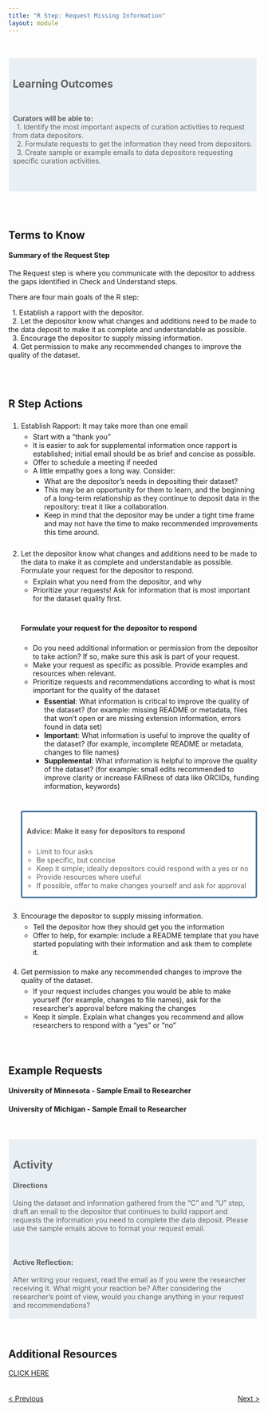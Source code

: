```yaml
---
title: "R Step: Request Missing Information"
layout: module
---
```


<br>

<style>

.highlighted-text {
    padding: 0 0 5px 5px;
    border: 1px solid;
    border-color: #ffffff;
    border-radius: 4px;
    margin: 15px 5px 10px 0;
    background-color: rgba(68, 114, 155, 0.1);
    padding-top: 10px;
    padding-left: 8px;

}

.notes {
    border: 3px solid;
    border-color: rgba(68, 114, 155);
    border-radius: 4px;
    margin: 15px 5px 10px 0;
    background-color: #ffffff;
    padding-top: 10px;
    padding-left: 5px;
    padding-bottom:10px;

}

</style>

<blockquote  class = "highlighted-text">
<h2>Learning Outcomes</h2>
<br>
<p>
<b>Curators will be able to:</b><br>
  &nbsp;&nbsp;1. Identify the most important aspects of curation activities to request from data depositors.
   <br>
  &nbsp;&nbsp;2. Formulate requests to get the information they need from depositors.
   <br>
  &nbsp;&nbsp;3. Create sample or example emails to data depositors requesting specific curation activities.
</p>

<br>
<br>

</blockquote>

<br>
<br>


<h2>Terms to Know</h2>

<h4>Summary of the Request Step</h4>

The Request step is where you communicate with the depositor to address the gaps identified in Check and Understand steps.

There are four main goals of the R step:

<p>
  &nbsp;&nbsp;1. Establish a rapport with the depositor.
   <br>
  &nbsp;&nbsp;2. Let the depositor know what changes and additions need to be made to the data deposit to make it as complete and understandable as possible.
   <br>
  &nbsp;&nbsp;3. Encourage the depositor to supply missing information.
    <br>
  &nbsp;&nbsp;4. Get permission to make any recommended changes to improve the quality of the dataset.
 
</p>

<br>
<br>


<h2>R Step Actions</h2>

<ol style=" padding-top: 1%; padding-bottom: 1%;padding-left: 5%;">
  <li>Establish Rapport: It may take more than one email
    <ul style=" padding-top: 1%; padding-bottom: 1%; padding-left: 5%;">
      <li>Start with a “thank you”</li>
      <li>It is easier to ask for supplemental information once rapport is established; initial email should be as brief and concise as possible.</li>
      <li>Offer to schedule a meeting if needed</li>
      <li>A little empathy goes a long way. Consider:
          <ul style="padding-top: 1%; padding-bottom: 1%;padding-left: 5%;">  
              <li>What are the depositor’s needs in depositing their dataset?</li>
              <li>This may be an opportunity for them to learn, and the beginning of a long-term relationship as they continue to deposit data in the repository: treat it like a collaboration.</li>
              <li>Keep in mind that the depositor may be under a tight time frame and may not have the time to make recommended improvements this time around.</li>
          </ul>
      </li>
    </ul>
  </li>
      <br>

  <li>Let the depositor know what changes and additions need to be made to the data to make it as complete and understandable as possible. Formulate your request for the depositor to respond.
      <ul style="padding-top: 1%; padding-bottom: 1%;padding-left: 5%;">
          <li>Explain what you need from the depositor, and why</li>
          <li>Prioritize your requests! Ask for information that is most important for the dataset quality first.</li>
      </ul>
        <br>
      <h4>Formulate your request for the depositor to respond</h4>
      <ul style="padding-top: 1%; padding-bottom: 1%;padding-left: 5%;">
          <li>Do you need additional information or permission from the depositor to take action? If so, make sure this ask is part of your request.</li>
          <li>Make your request as specific as possible. Provide examples and resources when relevant.</li>
          <li>Prioritize requests and recommendations according to what is most important for the quality of the dataset
                <ul style="padding-top: 1%; padding-bottom: 1%;padding-left: 5%;">
                    <li><b>Essential</b>: What information is critical to improve the quality of the dataset? (for example: missing README or metadata, files that won’t open or are missing extension information, errors found in data set)</li>
                    <li><b>Important</b>: What information is useful to improve the quality of the dataset? (for example, incomplete README or metadata, changes to file names)</li>
                    <li><b>Supplemental</b>: What information is helpful to improve the quality of the dataset? (for example: small edits recommended to improve clarity or increase FAIRness of data like ORCIDs, funding information, keywords)</li>
                </ul>
          </li>
      </ul>
      <br>
    <blockquote  class = "notes">
    <h4>&nbsp;Advice: Make it easy for depositors to respond</h4>
    <ul style="padding-top: 1%; padding-bottom: 1%;padding-left: 5%;">
        <li>Limit to four asks</li>
        <li>Be specific, but concise</li>
        <li>Keep it simple; ideally depositors could respond with a yes or no</li>
        <li>Provide resources where useful</li>
        <li>If possible, offer to make changes yourself and ask for approval</li>
    </ul>
    </blockquote>
  </li>
<br>
    <li>Encourage the depositor to supply missing information.
        <ul style="padding-top: 1%; padding-bottom: 1%;padding-left: 5%;">
            <li>Tell the depositor how they should get you the information</li>
            <li>Offer to help, for example: include a README template that you have started populating with their information and ask them to complete it.</li>
        </ul>  
    </li>
<br>
      <li>Get permission to make any recommended changes to improve the quality of the dataset.
          <ul style="padding-top: 1%; padding-bottom: 1%;padding-left: 5%;">
              <li>If your request includes changes you would be able to make yourself (for example, changes to file names), ask for the researcher’s approval before making the changes</li>
              <li>Keep it simple. Explain what changes you recommend and allow researchers to respond with a “yes” or “no”</li>
          </ul>
</li>
</ol>
<br>
<h2>Example Requests</h2>
<h4>University of Minnesota - Sample Email to Researcher</h4>
<h4>University of Michigan - Sample Email to Researcher</h4>
<br>

<blockquote  class = "highlighted-text">
<h2>Activity</h2>
<h4>Directions</h4>
<p>
Using the dataset and information gathered from the “C” and “U” step, draft an email to the depositor that continues to build rapport and requests the information you need to complete the data deposit. Please use the sample emails above to format your request email.
</p>
<br>
<h4>Active Reflection:</h4>
<p>
After writing your request, read the email as if you were the researcher receiving it. What might your reaction be? After considering the researcher’s point of view, would you change anything in your request and recommendations?
</p>
</blockquote>


<br>
<h2>Additional Resources</h2>
<div class="flex-contianer">
     <a class="button button-primary" href="#" target="_blank"> CLICK HERE</a>
</div>


<br>
<br>

<style>
.flex-contianer {
  display: flex;
  justify-content: space-between;
}
</style>

<div class="flex-contianer">
     <a class="button button-primary" href="/CURATED/modules/module-u"> < Previous</a>
     <a class="button button-primary" href="/CURATED/modules/module-a"> Next ></a>
</div>

